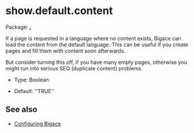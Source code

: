 # show.default.content

Package: **[.](.)**

If a page is requested in a language where no content exists, Bigace can load the content from the default language. This can be useful if you create pages and fill them with content soon afterwards.

But consider turning this off, if you have many empty pages, otherwise you might run into serious SEO (duplicate content) problems.


*  Type: Boolean

*  Default: ''TRUE''

## See also


*  [Configuring Bigace](bigace/manual/configurations)



